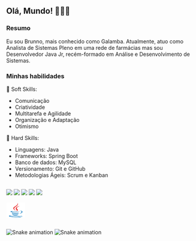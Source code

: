 ## Olá, Mundo! 👋🧑‍💻

### Resumo 
Eu sou Brunno, mais conhecido como Galamba. Atualmente, atuo como Analista de Sistemas Pleno em uma rede de farmácias mas sou Desenvolvedor Java Jr, recém-formado em Análise e Desenvolvimento de Sistemas.

### Minhas habilidades 

🧠 Soft Skills: 

* Comunicação
* Criatividade
* Multitarefa e Agilidade
* Organização e Adaptação
* Otimismo

🚀 Hard Skills:

* Linguagens: Java
* Frameworks: Spring Boot
* Banco de dados: MySQL
* Versionamento: Git e GitHub 
* Metodologias Ágeis: Scrum e Kanban
 
 ##
 
<div>
 <!--<div align="center"> -->
  <!-- <img height="180em" src="https://github-readme-stats.vercel.app/api?username=brunno95&show_icons=true&theme=dracula&include_all_commits=true&count_private=true"/> -->
  <a href = "mailto:brunnogalamba95@gmail.com"><img src="https://img.shields.io/badge/-Gmail-%23333?style=for-the-badge&logo=gmail&logoColor=white" target="_blank"></a>
  <a href="https://instagram.com/brunnogalamba" target="_blank"><img src="https://img.shields.io/badge/-Instagram-%23E4405F?style=for-the-badge&logo=instagram&logoColor=white" target="_blank"></a>
  <a href="https://www.linkedin.com/in/brunnogalamba/" target="_blank"><img src="https://img.shields.io/badge/-LinkedIn-%230077B5?style=for-the-badge&logo=linkedin&logoColor=white" target="_blank"></a> 
 	<a href="https://www.twitch.tv/tictaczin" target="_blank"><img src="https://img.shields.io/badge/Twitch-9146FF?style=for-the-badge&logo=twitch&logoColor=white" target="_blank"></a>
  <a href="https://wa.me/5581998065001" target="_blank"><img src="https://img.shields.io/badge/WhatsApp-25D366?style=for-the-badge&logo=whatsapp&logoColor=white" target="_blank"></a>
</div>

 <!-- <div align="center"> -->
  <div style="display: inline_block"><br>
   <img align="center" alt="Alex-Java" height="40" width="50" src="https://raw.githubusercontent.com/devicons/devicon/master/icons/java/java-original.svg">
  </div>
</div>

 ##

 ![Snake animation](https://brunno95.github.io/snake/github-contribution-grid-snake.svg)
 ![Snake animation](https://brunno95.github.io/snake/github-contribution-grid-snake.gif)
